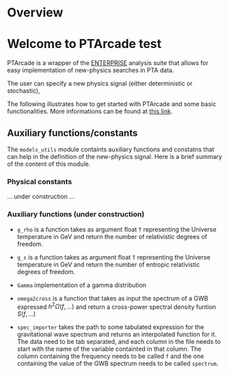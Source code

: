 # Overview
# Welcome to PTArcade test
PTArcade is a wrapper of the [ENTERPRISE](https://github.com/nanograv/enterprise) analysis suite that allows for easy implementation of new-physics searches in PTA data. 

The user can specify a new physics signal (either deterministic or stochastic), 

The following illustrates how to get started with PTArcade and some basic functionalities. More informations can be found at [this link]().

## Auxiliary functions/constants 

The `models_utils` module containts auxiliary functions and constatns that can help in the definition of the new-physics signal. Here is a brief summary of the content of this module.

### Physical constants

... under construction ...

### Auxiliary functions (under construction)

- `g_rho` is a function takes as argument float `T` representing the Universe temperature in GeV and return the number of relativistic degrees of freedom.

- `g_s` is a function takes as argument float `T` representing the Universe temperature in GeV and return the number of entropic relativistic degrees of freedom.

- `Gamma` implementation of a gamma distribution 

- `omega2cross` is a function that takes as input the spectrum of a GWB expressed $h^2\Omega(f,\ldots)$ and return a cross-power spectral density funtion $S(f,\ldots)$

- `spec_importer` takes the path to some tabulated expression for the gravitational wave spectrum and returns an interpolated function for it. The data need to be tab separated, and each column in the file needs to start with the name of the variable containted in that column. The column containing the frequency needs to be called `f` and the one containing the value of the GWB spectrum needs to be called `spectrum`.
